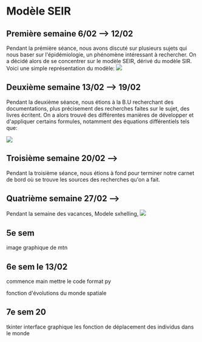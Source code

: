 # Modèle SEIR
## Première semaine 6/02 --> 12/02
Pendant la prémière séance, nous avons discuté sur plusieurs sujets qui nous baser sur l'épidémiologie, un phénomène intéressant à rechercher. On a décidé alors de se concentrer sur le modèle SEIR, dérivé du modèle SIR. Voici une simple représentation du modèle: ![](https://cdn.comsol.com/wordpress/sites/1/2020/04/SEIR-compartmental-model-schematic.png)

## Deuxième semaine 13/02 --> 19/02
Pendant la deuxième séance, nous étions à la B.U recherchant des documentations, plus précisement des recherches faites sur le sujet, des livres écritent.
On a alors trouvé des différentes manières de développer et d'appliquer certains formules, notamment des équations différentiels tels que: 

![](https://www.mmnp-journal.org/articles/mmnp/full_html/2020/01/mmnp200124/mmnp200124-eq2.png)
 
## Troisième semaine 20/02 --> 
Pendant la troisième séance, nous étions à fond pour terminer notre carnet de bord où se trouve les sources des recherches qu'on a fait. 

## Quatrième semaine 27/02 -->
Pendant la semaine des vacances, Modele sxhelling,
![]([https://www.google.com/url?sa=i&url=http%3A%2F%2Fdemonstrations.wolfram.com%2FSchellingsModelOfResidentialSegregation%2F&psig=AOvVaw35eZd2IBUsUBXlZXqDMo0i&ust=1679996707592000&source=images&cd=vfe&ved=0CBAQjRxqFwoTCND178zp-_0CFQAAAAAdAAAAABAT](https://encrypted-tbn0.gstatic.com/images?q=tbn:ANd9GcRhEUpt6KIj9L9WBuVPtTHIPnOJJqVBBMQ_dA&usqp=CAU))
## 5e sem
image graphique de mtn

## 6e sem le 13/02
commence main mettre le code format py

fonction d'évolutions du monde spatiale

## 7e sem 20 
tkinter  interface graphique    les fonction de déplacement des individus dans le monde     
